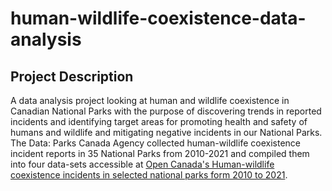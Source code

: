 # human-wildlife-coexistence-data-analysis
## Project Description
A data analysis project looking at human and wildlife coexistence in Canadian National Parks with the purpose of discovering trends in reported incidents and identifying target areas for promoting health and safety of humans and wildlife and mitigating negative incidents in our National Parks. 
The Data: Parks Canada Agency collected human-wildlife coexistence incident reports in 35 National Parks from 2010-2021 and compiled them into four data-sets accessible at [Open Canada's Human-wildlife coexistence incidents in selected national parks form 2010 to 2021](https://user-images.githubusercontent.com/119974612/215293445-d463a375-a9cc-40ea-8871-8ec8423f1dce.png).
